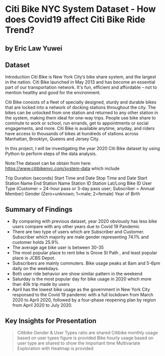 # Citi Bike NYC System Dataset - How does Covid19 affect Citi Bike Ride Trend?
## by Eric Law Yuwei


## Dataset

Introduction
Citi Bike is New York City’s bike share system, and the largest in the nation. Citi Bike launched in May 2013 and has become an essential part of our transportation network. It's fun, efficient and affordable – not to mention healthy and good for the environment.


Citi Bike consists of a fleet of specially designed, sturdy and durable bikes that are locked into a network of docking stations throughout the city. The bikes can be unlocked from one station and returned to any other station in the system, making them ideal for one-way trips. People use bike share to commute to work or school, run errands, get to appointments or social engagements, and more. Citi Bike is available anytime, anyday, and riders have access to thousands of bikes at hundreds of stations across Manhattan, Brooklyn, Queens and Jersey City.

In this project, I will be investigating the year 2020 Citi Bike dataset by using Python to perform steps of the data analysis.


Note:The dataset can be obtain from here: https://www.citibikenyc.com/system-data which include

Trip Duration (seconds)
Start Time and Date
Stop Time and Date
Start Station Name
End Station Name
Station ID
Station Lat/Long
Bike ID
User Type (Customer = 24-hour pass or 3-day pass user; Subscriber = Annual Member)
Gender (Zero=unknown; 1=male; 2=female)
Year of Birth


## Summary of Findings

- By comparing with previous dataset, year 2020 obviously has less bike users compare with any other years due to Covid 19 Pandemic
- There are two type of users which are Subscriber and Customer. Subscriber which majority are male gender representing 74.1% and customer holds 25.9%.
- The average age bike user is between 30-35
- The most popular place to rent bike is Grove St Path , and least popular place is JCBS Depot.
- Subscribers are mainly commuters. Bike usage peaks at 8am and 5-6pm daily on the weekdays.
- Both user ride behavior are show similar pattern in the weekend
- Saturday is the most popular day for bike usage in 2020 which more than 40k trip made by users
- April has the lowest bike usage as the government in New York City responsed to the Covid 19 pandemic with a full lockdown from March 2020 to April 2020, followed by a four-phase reopening plan by region from April 2020 to July 2020.


## Key Insights for Presentation

> Citibike Gender & User Types ratio are shared
> Citibike monthly usage based on user types figure is provided
> Bike hourly usage based on user type are shared to show the important time
> Multivariate Exploration with Heatmap is provided 
